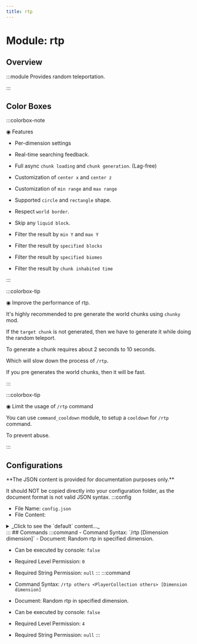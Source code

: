 ```yaml
---
title: rtp
---
```



# Module: rtp

## Overview
:::module
  Provides random teleportation.


:::
## Color Boxes

:::colorbox-note

  ◉ Features
  
  - Per-dimension settings
  
  - Real-time searching feedback.
  
  - Full async `chunk loading` and `chunk generation`. (Lag-free)
  
  - Customization of `center x` and `center z`
  
  - Customization of `min range` and `max range`
  
  - Supported `circle` and `rectangle` shape.
  
  - Respect `world border`.
  
  - Skip any `liquid block`.
  
  - Filter the result by `min Y` and `max Y`
  
  - Filter the result by `specified blocks`
  
  - Filter the result by `specified biomes`
  
  - Filter the result by `chunk inhabited time`


:::

:::colorbox-tip

  ◉ Improve the performance of rtp.
  
  It's highly recommended to pre generate the world chunks using `chunky` mod.
  
  If the `target chunk` is not generated, then we have to generate it while doing the random teleport.
  
  To generate a chunk requires about 2 seconds to 10 seconds.
  
  Which will slow down the process of `/rtp`.
  
  If you pre generates the world chunks, then it will be fast.


:::

:::colorbox-tip

  ◉ Limit the usage of `/rtp` command
  
  You can use `command_cooldown` module, to setup a `cooldown` for `/rtp` command.
  
  To prevent abuse.


:::

## Configurations
<Admonition type="warning" icon="" title="">
**The JSON content is provided for documentation purposes only.**

It should NOT be copied directly into your configuration folder, as the document format is not valid JSON syntax.
</Admonition>
:::config
- File Name: `config.json`
- File Content: 
<details>

<summary>_Click to see the `default` content..._</summary>

```json showLineNumbers title="config/fuji/modules/rtp/config.json"
{
  /* Define `rtp` setup for each `dimension`. */
  "dimensions": {
    "settings": [
      {
        "enable": true,
        "dimension": "minecraft:overworld",
        "center_x": 0,
        "center_z": 0,
        "circle": false,
        "min_range": 1000,
        "max_range": 5000,
        "min_y": -64,
        "max_y": 320,
        "max_try_times": 16,
        "async_chunk_loading_timeout_ticks": 200,
        "chunk_inhabited_time_lower_than_ticks": 6000,
        "biomes": {
          "skip": [
            "minecraft:deep_cold_ocean",
            "minecraft:cold_ocean",
            "minecraft:frozen_ocean",
            "minecraft:deep_frozen_ocean",
            "minecraft:ocean",
            "minecraft:deep_ocean",
            "minecraft:lukewarm_ocean",
            "minecraft:warm_ocean",
            "minecraft:deep_lukewarm_ocean"
          ],
          "only_accept_biomes_mode": {
            "enable": false,
            "accept": [
              "minecraft:mushroom_fields",
              "minecraft:plains"
            ]
          }
        },
        "blocks": {
          "skip": [
            "minecraft:magma_block",
            "minecraft:cactus",
            "minecraft:powder_snow",
            "minecraft:void_air",
            "minecraft:sweet_berry_bush",
            "minecraft:campfire",
            "minecraft:fire"
          ]
        }
      },
      {
        "enable": true,
        "dimension": "minecraft:the_nether",
        "center_x": 0,
        "center_z": 0,
        "circle": false,
        "min_range": 1000,
        "max_range": 5000,
        "min_y": 0,
        "max_y": 128,
        "max_try_times": 16,
        "async_chunk_loading_timeout_ticks": 200,
        "chunk_inhabited_time_lower_than_ticks": 6000,
        "biomes": {
          "skip": [
            "minecraft:deep_cold_ocean",
            "minecraft:cold_ocean",
            "minecraft:frozen_ocean",
            "minecraft:deep_frozen_ocean",
            "minecraft:ocean",
            "minecraft:deep_ocean",
            "minecraft:lukewarm_ocean",
            "minecraft:warm_ocean",
            "minecraft:deep_lukewarm_ocean"
          ],
          "only_accept_biomes_mode": {
            "enable": false,
            "accept": [
              "minecraft:mushroom_fields",
              "minecraft:plains"
            ]
          }
        },
        "blocks": {
          "skip": [
            "minecraft:magma_block",
            "minecraft:cactus",
            "minecraft:powder_snow",
            "minecraft:void_air",
            "minecraft:sweet_berry_bush",
            "minecraft:campfire",
            "minecraft:fire"
          ]
        }
      },
      {
        "enable": true,
        "dimension": "minecraft:the_end",
        "center_x": 0,
        "center_z": 0,
        "circle": false,
        "min_range": 1000,
        "max_range": 5000,
        "min_y": 0,
        "max_y": 256,
        "max_try_times": 16,
        "async_chunk_loading_timeout_ticks": 200,
        "chunk_inhabited_time_lower_than_ticks": 6000,
        "biomes": {
          "skip": [
            "minecraft:deep_cold_ocean",
            "minecraft:cold_ocean",
            "minecraft:frozen_ocean",
            "minecraft:deep_frozen_ocean",
            "minecraft:ocean",
            "minecraft:deep_ocean",
            "minecraft:lukewarm_ocean",
            "minecraft:warm_ocean",
            "minecraft:deep_lukewarm_ocean"
          ],
          "only_accept_biomes_mode": {
            "enable": false,
            "accept": [
              "minecraft:mushroom_fields",
              "minecraft:plains"
            ]
          }
        },
        "blocks": {
          "skip": [
            "minecraft:magma_block",
            "minecraft:cactus",
            "minecraft:powder_snow",
            "minecraft:void_air",
            "minecraft:sweet_berry_bush",
            "minecraft:campfire",
            "minecraft:fire"
          ]
        }
      },
      {
        "enable": true,
        "dimension": "fuji:overworld",
        "center_x": 0,
        "center_z": 0,
        "circle": false,
        "min_range": 1000,
        "max_range": 5000,
        "min_y": -64,
        "max_y": 320,
        "max_try_times": 16,
        "async_chunk_loading_timeout_ticks": 200,
        "chunk_inhabited_time_lower_than_ticks": 6000,
        "biomes": {
          "skip": [
            "minecraft:deep_cold_ocean",
            "minecraft:cold_ocean",
            "minecraft:frozen_ocean",
            "minecraft:deep_frozen_ocean",
            "minecraft:ocean",
            "minecraft:deep_ocean",
            "minecraft:lukewarm_ocean",
            "minecraft:warm_ocean",
            "minecraft:deep_lukewarm_ocean"
          ],
          "only_accept_biomes_mode": {
            "enable": false,
            "accept": [
              "minecraft:mushroom_fields",
              "minecraft:plains"
            ]
          }
        },
        "blocks": {
          "skip": [
            "minecraft:magma_block",
            "minecraft:cactus",
            "minecraft:powder_snow",
            "minecraft:void_air",
            "minecraft:sweet_berry_bush",
            "minecraft:campfire",
            "minecraft:fire"
          ]
        }
      },
      {
        "enable": true,
        "dimension": "fuji:the_nether",
        "center_x": 0,
        "center_z": 0,
        "circle": false,
        "min_range": 1000,
        "max_range": 5000,
        "min_y": 0,
        "max_y": 128,
        "max_try_times": 16,
        "async_chunk_loading_timeout_ticks": 200,
        "chunk_inhabited_time_lower_than_ticks": 6000,
        "biomes": {
          "skip": [
            "minecraft:deep_cold_ocean",
            "minecraft:cold_ocean",
            "minecraft:frozen_ocean",
            "minecraft:deep_frozen_ocean",
            "minecraft:ocean",
            "minecraft:deep_ocean",
            "minecraft:lukewarm_ocean",
            "minecraft:warm_ocean",
            "minecraft:deep_lukewarm_ocean"
          ],
          "only_accept_biomes_mode": {
            "enable": false,
            "accept": [
              "minecraft:mushroom_fields",
              "minecraft:plains"
            ]
          }
        },
        "blocks": {
          "skip": [
            "minecraft:magma_block",
            "minecraft:cactus",
            "minecraft:powder_snow",
            "minecraft:void_air",
            "minecraft:sweet_berry_bush",
            "minecraft:campfire",
            "minecraft:fire"
          ]
        }
      },
      {
        "enable": true,
        "dimension": "fuji:the_end",
        "center_x": 0,
        "center_z": 0,
        "circle": false,
        "min_range": 0,
        "max_range": 48,
        "min_y": 0,
        "max_y": 256,
        "max_try_times": 16,
        "async_chunk_loading_timeout_ticks": 200,
        "chunk_inhabited_time_lower_than_ticks": 6000,
        "biomes": {
          "skip": [
            "minecraft:deep_cold_ocean",
            "minecraft:cold_ocean",
            "minecraft:frozen_ocean",
            "minecraft:deep_frozen_ocean",
            "minecraft:ocean",
            "minecraft:deep_ocean",
            "minecraft:lukewarm_ocean",
            "minecraft:warm_ocean",
            "minecraft:deep_lukewarm_ocean"
          ],
          "only_accept_biomes_mode": {
            "enable": false,
            "accept": [
              "minecraft:mushroom_fields",
              "minecraft:plains"
            ]
          }
        },
        "blocks": {
          "skip": [
            "minecraft:magma_block",
            "minecraft:cactus",
            "minecraft:powder_snow",
            "minecraft:void_air",
            "minecraft:sweet_berry_bush",
            "minecraft:campfire",
            "minecraft:fire"
          ]
        }
      }
    ]
  }
}
```
</details>
:::
## Commands
:::command
- Command Syntax: `/rtp [Dimension dimension]`
- Document:   Random rtp in specified dimension.


- Can be executed by console: `false`
- Required Level Permission: `0`
- Required String Permission: `null`
:::
:::command
- Command Syntax: `/rtp others <PlayerCollection others> [Dimension dimension]`
- Document:   Random rtp in specified dimension.


- Can be executed by console: `false`
- Required Level Permission: `4`
- Required String Permission: `null`
:::
